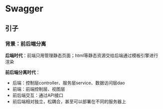 # Swagger

## 引子



### 背景：前后端分离

**后端时代**：前端只用管理静态页面；html等静态资源交给后端通过模板引擎进行渲染

**前后端分离时代**：

- 后端：控制层controller、服务层service、数据访问层dao
- 前端：前端控制层、视图层
- 前后端交互：通过API接口
- 前后端相对独立，松耦合，甚至可以部署在不同的服务器上









```

```





